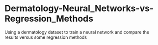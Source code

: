 # Dermatology-Neural_Networks-vs-Regression_Methods
Using a dermatology dataset to train a neural network and compare the results versus some regression methods
